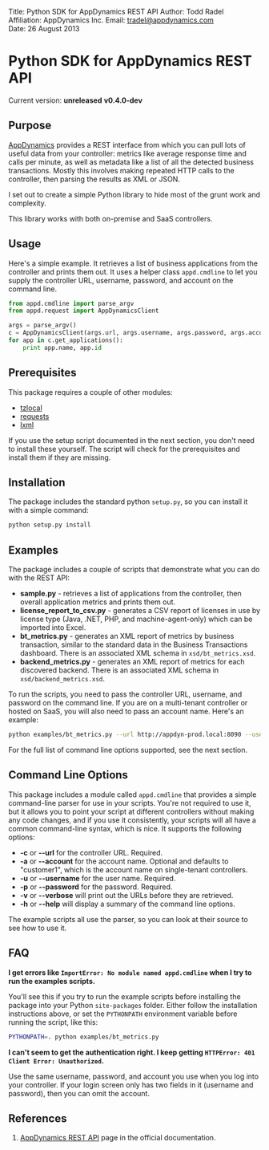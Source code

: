 Title:       Python SDK for AppDynamics REST API
Author:      Todd Radel  
Affiliation: AppDynamics Inc.
Email:       tradel@appdynamics.com  
Date:        26 August 2013  

# Python SDK for AppDynamics REST API

Current version: **unreleased**
**v0.4.0-dev**

## Purpose

[AppDynamics](http://www.appdynamics.com) provides a REST interface from which you can pull lots 
of useful data from your controller: metrics like average response time and calls per minute, as well
as metadata like a list of all the detected business transactions. Mostly this involves making 
repeated HTTP calls to the controller, then parsing the results as XML or JSON. 

I set out to create a simple Python library to hide most of the grunt work and complexity.

This library works with both on-premise and SaaS controllers.


## Usage

Here's a simple example. It retrieves a list of business applications from the controller
and prints them out. It uses a helper class `appd.cmdline` to let you supply the controller
URL, username, password, and account on the command line.

``` python
from appd.cmdline import parse_argv
from appd.request import AppDynamicsClient

args = parse_argv()
c = AppDynamicsClient(args.url, args.username, args.password, args.account, args.verbose)
for app in c.get_applications():
	print app.name, app.id
```

## Prerequisites

This package requires a couple of other modules:

* [tzlocal](https://pypi.python.org/pypi/tzlocal)
* [requests](https://pypi.python.org/pypi/requests)
* [lxml](https://pypi.python.org/pypi/lxml)

If you use the setup script documented in the next section, you don't need to install these yourself.
The script will check for the prerequisites and install them if they are missing.


## Installation

The package includes the standard python `setup.py`, so you can install it with a simple command:

``` bash
python setup.py install
```

## Examples

The package includes a couple of scripts that demonstrate what you can do with the REST API:

- **sample.py** - retrieves a list of applications from the controller, then overall application metrics
  and prints them out.
- **license_report_to_csv.py** - generates a CSV report of licenses in use by license type (Java, .NET, PHP,
  and machine-agent-only) which can be imported into Excel.
- **bt_metrics.py** - generates an XML report of metrics by business transaction, similar to the standard data in
  the Business Transactions dashboard. There is an associated XML schema in `xsd/bt_metrics.xsd`.
- **backend_metrics.py** - generates an XML report of metrics for each discovered backend. There is an associated
  XML schema in `xsd/backend_metrics.xsd`.

To run the scripts, you need to pass the controller URL, username, and password on the command line. If you are on
a multi-tenant controller or hosted on SaaS, you will also need to pass an account name. Here's an example:

``` bash
python examples/bt_metrics.py --url http://appdyn-prod.local:8090 --username user1 --password welcome
```

For the full list of command line options supported, see the next section.


## Command Line Options

This package includes a module called `appd.cmdline` that provides a simple command-line parser for use
in your scripts. You're not required to use it, but it allows you to point your script at different controllers
without making any code changes, and if you use it consistently, your scripts will all have a common
command-line syntax, which is nice. It supports the following options:

- **-c** or **--url** for the controller URL. Required.
- **-a** or **--account** for the account name. Optional and defaults to "customer1", which is the account
  name on single-tenant controllers.
- **-u** or **--username** for the user name. Required.
- **-p** or **--password** for the password. Required.
- **-v** or **--verbose** will print out the URLs before they are retrieved.
- **-h** or **--help** will display a summary of the command line options.

The example scripts all use the parser, so you can look at their source to see how to use it.


## FAQ

**I get errors like `ImportError: No module named appd.cmdline` when I try to run the examples scripts.**

You'll see this if you try to run the example scripts before installing the package into your Python `site-packages`
folder. Either follow the installation instructions above, or set the `PYTHONPATH` environment variable before
running the script, like this:

``` bash
PYTHONPATH=. python examples/bt_metrics.py
```

**I can't seem to get the authentication right. I keep getting `HTTPError: 401 Client Error: Unauthorized`.**

Use the same username, password, and account you use when you log into your controller. If your login screen
only has two fields in it (username and password), then you can omit the account.


## References

1. [AppDynamics REST API](http://docs.appdynamics.com/display/PRO12S/Use+the+AppDynamics+REST+API)
   page in the official documentation.

